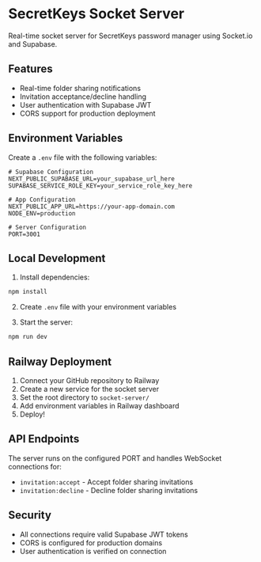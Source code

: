 # SecretKeys Socket Server

Real-time socket server for SecretKeys password manager using Socket.io and Supabase.

## Features

- Real-time folder sharing notifications
- Invitation acceptance/decline handling
- User authentication with Supabase JWT
- CORS support for production deployment

## Environment Variables

Create a `.env` file with the following variables:

```env
# Supabase Configuration
NEXT_PUBLIC_SUPABASE_URL=your_supabase_url_here
SUPABASE_SERVICE_ROLE_KEY=your_service_role_key_here

# App Configuration
NEXT_PUBLIC_APP_URL=https://your-app-domain.com
NODE_ENV=production

# Server Configuration
PORT=3001
```

## Local Development

1. Install dependencies:
```bash
npm install
```

2. Create `.env` file with your environment variables

3. Start the server:
```bash
npm run dev
```

## Railway Deployment

1. Connect your GitHub repository to Railway
2. Create a new service for the socket server
3. Set the root directory to `socket-server/`
4. Add environment variables in Railway dashboard
5. Deploy!

## API Endpoints

The server runs on the configured PORT and handles WebSocket connections for:
- `invitation:accept` - Accept folder sharing invitations
- `invitation:decline` - Decline folder sharing invitations

## Security

- All connections require valid Supabase JWT tokens
- CORS is configured for production domains
- User authentication is verified on connection
